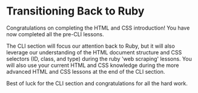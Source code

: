 # Transitioning Back to Ruby

Congratulations on completing the HTML and CSS introduction! You have now completed all the pre-CLI lessons. 

The CLI section will focus our attention back to Ruby, but it will also leverage our understanding of the HTML document structure and CSS selectors (ID, class, and type) during the ruby 'web scraping' lessons. You will also use your current HTML and CSS knowledge during the more advanced HTML and CSS lessons at the end of the CLI section.

Best of luck for the CLI section and congratulations for all the hard work.
